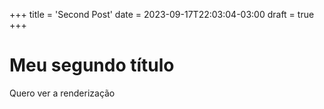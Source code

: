 +++
title = 'Second Post'
date = 2023-09-17T22:03:04-03:00
draft = true
+++

# Meu segundo título

Quero ver a renderização